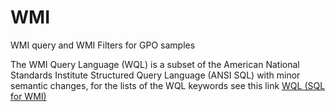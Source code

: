 # WMI
WMI query and WMI Filters for GPO samples

The WMI Query Language (WQL) is a subset of the American National Standards Institute Structured Query Language (ANSI SQL) with minor semantic changes, for the lists of the WQL keywords see this link [WQL (SQL for WMI)](https://msdn.microsoft.com/en-us/library/aa394606(v=vs.85).aspx)
